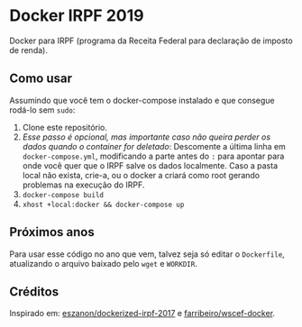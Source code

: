 # Docker IRPF 2019

Docker para IRPF (programa da Receita Federal para declaração de imposto de renda).

## Como usar

Assumindo que você tem o docker-compose instalado e que consegue rodá-lo sem `sudo`:

1. Clone este repositório.
2. *Esse passo é opcional, mas importante caso não queira perder os dados quando o container for deletado*: Descomente a última linha em `docker-compose.yml`, modificando a parte antes do `:` para apontar para onde você quer que o IRPF salve os dados localmente. Caso a pasta local não exista, crie-a, ou o docker a criará como root gerando problemas na execução do IRPF. 
3. `docker-compose build`
4. `xhost +local:docker && docker-compose up`

## Próximos anos

Para usar esse código no ano que vem, talvez seja só editar o `Dockerfile`, atualizando o arquivo baixado pelo `wget` e `WORKDIR`.

## Créditos

Inspirado em: [eszanon/dockerized-irpf-2017](https://github.com/eszanon/dockerized-irpf-2017) e [farribeiro/wscef-docker](https://github.com/farribeiro/wscef-docker).
